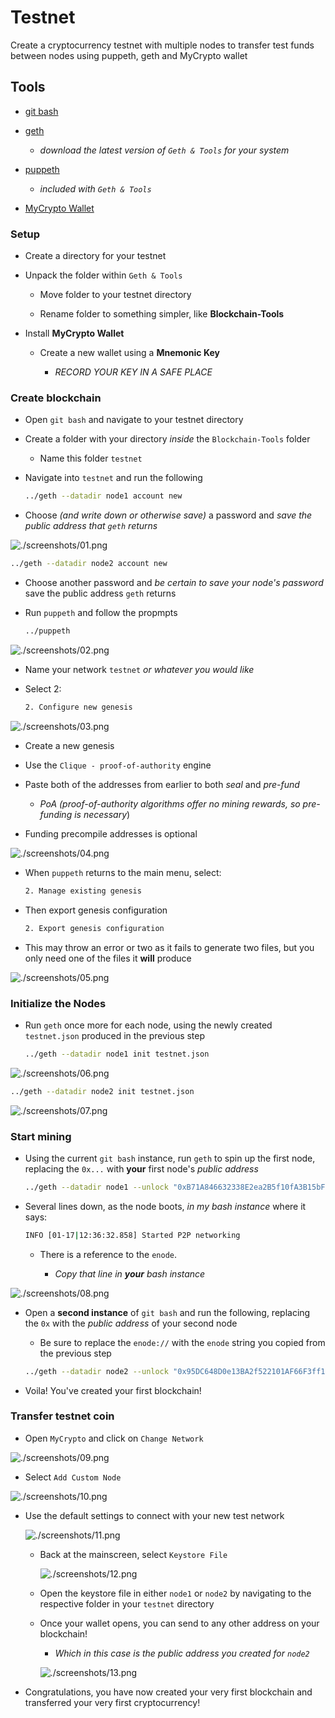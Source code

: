 # Testnet

Create a cryptocurrency testnet with multiple nodes to transfer test funds between nodes using puppeth, geth and MyCrypto wallet

## Tools

- [git bash](https://git-scm.com/downloads)

- [geth](https://geth.ethereum.org/downloads/)
  - *download the latest version of `Geth & Tools` for your system*

- [puppeth](https://geth.ethereum.org/downloads/)
  - *included with `Geth & Tools`*

- [MyCrypto Wallet](https://download.mycrypto.com/)

### Setup

- Create a directory for your testnet

- Unpack the folder within `Geth & Tools`

  - Move folder to your testnet directory
  
  - Rename folder to something simpler, like **Blockchain-Tools**

- Install **MyCrypto Wallet**

  - Create a new wallet using a **Mnemonic Key**

    - *RECORD YOUR KEY IN A SAFE PLACE*

### Create blockchain

- Open `git bash` and navigate to your testnet directory

- Create a folder with your directory *inside* the `Blockchain-Tools` folder

  - Name this folder `testnet`

- Navigate into `testnet` and run the following

  ``` bash
  ../geth --datadir node1 account new
  ```

- Choose *(and write down or otherwise save)* a password and *save the public address that `geth` returns*

![./screenshots/01.png](./screenshots/01.png)

  ``` bash
  ../geth --datadir node2 account new
  ```

- Choose another password and *be certain to save your node's password* save the public address `geth` returns

- Run `puppeth` and follow the propmpts

  ``` bash
  ../puppeth
  ```

![./screenshots/02.png](./screenshots/02.png)

- Name your network `testnet` *or whatever you would like*

- Select 2:

  ``` bash
  2. Configure new genesis
  ```

![./screenshots/03.png](./screenshots/03.png)

- Create a new genesis

- Use the `Clique - proof-of-authority` engine

- Paste both of the addresses from earlier to both *seal* and *pre-fund*

  - *PoA (proof-of-authority algorithms offer no mining rewards, so pre-funding is necessary*)

- Funding precompile addresses is optional

![./screenshots/04.png](./screenshots/04.png)

- When `puppeth` returns to the main menu, select:

  ``` bash
  2. Manage existing genesis
  ```

- Then export genesis configuration

  ``` bash
  2. Export genesis configuration
  ```

- This may throw an error or two as it fails to generate two files, but you only need one of the files it **will** produce

![./screenshots/05.png](./screenshots/05.png)

### Initialize the Nodes

- Run `geth` once more for each node, using the newly created `testnet.json` produced in the previous step

  ``` bash
  ../geth --datadir node1 init testnet.json
  ```

![./screenshots/06.png](./screenshots/06.png)

  ``` bash
  ../geth --datadir node2 init testnet.json
  ```

![./screenshots/07.png](./screenshots/07.png)

### Start mining

- Using the current `git bash` instance, run `geth` to spin up the first node, replacing the `0x...` with **your** first node's *public address*

  ``` bash
  ../geth --datadir node1 --unlock "0xB71A846632338E2ea2B5f10fA3B15bF74Fdd9Dc1" --mine --rpc --allow-insecure-unlock
  ```

- Several lines down, as the node boots, *in my bash instance* where it says:

  ``` bash
  INFO [01-17|12:36:32.858] Started P2P networking
  ```

  - There is a reference to the `enode`.

    - *Copy that line in **your** bash instance*

![./screenshots/08.png](./screenshots/08.png)

- Open a **second instance** of `git bash` and run the following, replacing the `0x` with the *public address* of your second node

  - Be sure to replace the `enode://` with the `enode` string you copied from the previous step

  ``` bash
  ../geth --datadir node2 --unlock "0x95DC648D0e13BA2f522101AF66F3ff147Fb88425" --mine --port 30304 --bootnodes "enode://b50bb9d7bed0762adbb2388714c469481062ed2e5b385018c469cb84685b3371c08f5281520eb845294cdb0f3f930cfda78edc2a8fc8a2e9a9852d18d928363d@127.0.0.1:30303" --ipcdisable --allow-insecure-unlock
  ```
  
- Voila! You've created your first blockchain!

### Transfer testnet coin

- Open `MyCrypto` and click on `Change Network`

![./screenshots/09.png](./screenshots/09.png)

- Select `Add Custom Node`

![./screenshots/10.png](./screenshots/10.png)

- Use the default settings to connect with your new test network

  ![./screenshots/11.png](./screenshots/11.png)

  - Back at the mainscreen, select `Keystore File`

    ![./screenshots/12.png](./screenshots/12.png)

  - Open the keystore file in either `node1` or `node2` by navigating to the respective folder in your `testnet` directory

  - Once your wallet opens, you can send to any other address on your blockchain!

    - *Which in this case is the public address you created for `node2`*

    ![./screenshots/13.png](./screenshots/13.png)

- Congratulations, you have now created your very first blockchain and transferred your very first cryptocurrency!
